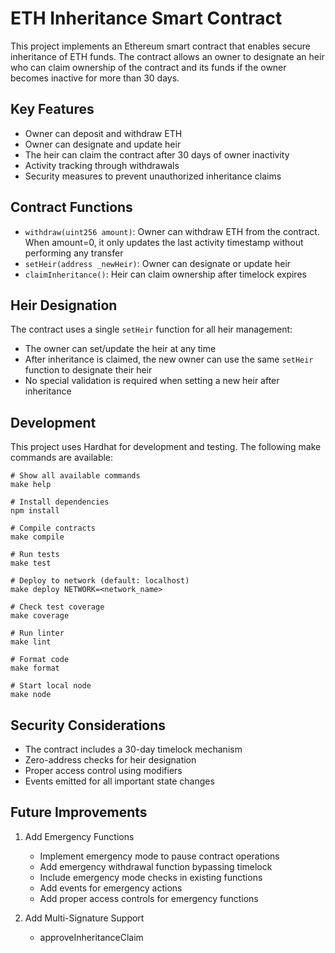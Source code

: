 # ETH Inheritance Smart Contract

This project implements an Ethereum smart contract that enables secure inheritance of ETH funds. The contract allows an owner to designate an heir who can claim ownership of the contract and its funds if the owner becomes inactive for more than 30 days.

## Key Features

- Owner can deposit and withdraw ETH
- Owner can designate and update heir
- The heir can claim the contract after 30 days of owner inactivity
- Activity tracking through withdrawals 
- Security measures to prevent unauthorized inheritance claims

## Contract Functions

- `withdraw(uint256 amount)`: Owner can withdraw ETH from the contract. When amount=0, it only updates the last activity timestamp without performing any transfer
- `setHeir(address _newHeir)`: Owner can designate or update heir
- `claimInheritance()`: Heir can claim ownership after timelock expires

## Heir Designation

The contract uses a single `setHeir` function for all heir management:
- The owner can set/update the heir at any time
- After inheritance is claimed, the new owner can use the same `setHeir` function to designate their heir
- No special validation is required when setting a new heir after inheritance

## Development

This project uses Hardhat for development and testing. The following make commands are available:

```shell
# Show all available commands
make help

# Install dependencies
npm install

# Compile contracts
make compile

# Run tests
make test

# Deploy to network (default: localhost)
make deploy NETWORK=<network_name>

# Check test coverage
make coverage

# Run linter
make lint

# Format code
make format

# Start local node
make node
```

## Security Considerations

- The contract includes a 30-day timelock mechanism
- Zero-address checks for heir designation
- Proper access control using modifiers
- Events emitted for all important state changes

## Future Improvements

1. Add Emergency Functions
   - Implement emergency mode to pause contract operations
   - Add emergency withdrawal function bypassing timelock
   - Include emergency mode checks in existing functions
   - Add events for emergency actions
   - Add proper access controls for emergency functions

2. Add Multi-Signature Support
   - approveInheritanceClaim
